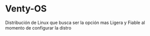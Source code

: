 # Venty-OS
Distribución de Linux que busca ser la opción mas Ligera y Fiable al momento de configurar la distro 
